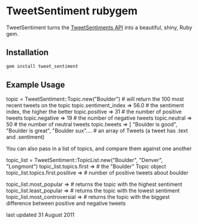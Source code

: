 TweetSentiment rubygem
=======================

TweetSentiment turns the [TweetSentiments API](http://intridea.com/2010/11/29/sentiment-analysis-using-tweetsentimentscom-api) into a beautiful, shiny, Ruby gem.

Installation
------------

```bash
gem install tweet_sentiment
```


Example Usage
-------------

topic = TweetSentiment::Topic.new("Boulder")     # will return the 100 most recent tweets on the topic
topic.sentiment_index => 56.0  # the sentiment index, the higher the better
topic.positive        => 31    # the number of positive tweets
topic.negative        => 19    # the number of negative tweets
topic.neutral         => 50    # the number of neutral tweets
topic.tweets          =>      [ "Boulder is good", "Boulder is great", "Boulder sux"....     # an array of Tweets (a tweet has .text and .sentiment) 

You can also pass in a list of topics, and compare them against one another

topic_list = TweetSentiment::TopicList.new("Boulder", "Denver", "Longmont")
topic_list.topics.first      =>    # the "Boulder" Topic object
topic_list.topics.first.positive =>   # number of positive tweets about boulder

topic_list.most_popular =>   # returns the topic with the highest sentiment
topic_list.least_popular =>   # returns the topic with the lowest sentiment
topic_list.most_controversial =>   # returns the topic with the biggest difference between positive and negative tweets


last updated 31 August 2011
